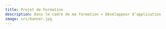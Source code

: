 ```yaml
---
title: Projet de Formation
description: Dans le cadre de ma formation « Développeur d’application frontend » avec OpenClassrooms, j’ai réalisé un jeu de plateau tour par tour en JavaScript.
image: src/banner.jpg
---
```

